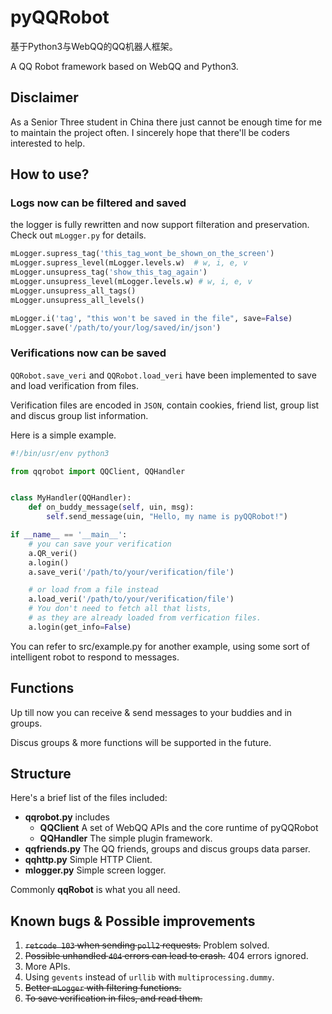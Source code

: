 # pyQQRobot
基于Python3与WebQQ的QQ机器人框架。

A QQ Robot framework based on WebQQ and Python3.

## Disclaimer
As a Senior Three student in China there just cannot be enough time for me to maintain the project often. I sincerely hope that there'll be coders interested to help.

## How to use?

### Logs now can be filtered and saved
the logger is fully rewritten and now support filteration and preservation. Check out `mLogger.py` for details.

```python
mLogger.supress_tag('this_tag_wont_be_shown_on_the_screen')
mLogger.supress_level(mLogger.levels.w)  # w, i, e, v
mLogger.unsupress_tag('show_this_tag_again')
mLogger.unsupress_level(mLogger.levels.w) # w, i, e, v
mLogger.unsupress_all_tags()
mLogger.unsupress_all_levels()

mLogger.i('tag', "this won't be saved in the file", save=False)
mLogger.save('/path/to/your/log/saved/in/json')
```

### Verifications now can be saved
`QQRobot.save_veri` and `QQRobot.load_veri` have been implemented to save and load verification from files.

Verification files are encoded in `JSON`, contain cookies, friend list, group list and discus group list information.

Here is a simple example.

```python
#!/bin/usr/env python3

from qqrobot import QQClient, QQHandler


class MyHandler(QQHandler):
    def on_buddy_message(self, uin, msg):
        self.send_message(uin, "Hello, my name is pyQQRobot!")

if __name__ == '__main__':
    # you can save your verification
    a.QR_veri()
    a.login()
    a.save_veri('/path/to/your/verification/file')

    # or load from a file instead
    a.load_veri('/path/to/your/verification/file')
    # You don't need to fetch all that lists,
    # as they are already loaded from verfication files.
    a.login(get_info=False)
```

You can refer to src/example.py for another example, using some sort of intelligent robot to respond to messages.

## Functions
Up till now you can receive & send messages to your buddies and in groups.

Discus groups & more functions will be supported in the future.

## Structure
Here's a brief list of the files included:

* **qqrobot.py** includes
    * **QQClient** A set of WebQQ APIs and the core runtime of pyQQRobot
    * **QQHandler** The simple plugin framework.
* **qqfriends.py** The QQ friends, groups and discus groups data parser.
* **qqhttp.py** Simple HTTP Client.
* **mlogger.py** Simple screen logger.

Commonly **qqRobot** is what you all need.

## Known bugs & Possible improvements
1. ~~`retcode 103` when sending `poll2` requests.~~ Problem solved.
2. ~~Possible unhandled `404` errors can lead to crash.~~ 404 errors ignored.
3. More APIs.
4. Using `gevents` instead of `urllib` with `multiprocessing.dummy`.
5. ~~Better `mLogger` with filtering functions.~~
6. ~~To save verification in files, and read them.~~
